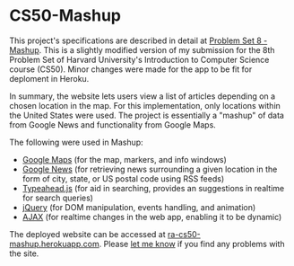 # CS50-Mashup
This project's specifications are described in detail at [Problem Set 8 - Mashup]. This is a slightly modified version of my submission for the 8th Problem Set of Harvard University's Introduction to Computer Science course (CS50). Minor changes were made for the app to be fit for deploment in Heroku.

In summary, the website lets users view a list of articles depending on a chosen location in the map. For this implementation, only locations within the United States were used. The project is essentially a "mashup" of data from Google News and functionality from Google Maps.

The following were used in Mashup:
- [Google Maps] (for the map, markers, and info windows)
- [Google News] (for retrieving news surrounding a given location in the form of city, state, or US postal code using RSS feeds)
- [Typeahead.js] (for aid in searching, provides an suggestions in realtime for search queries)
- [jQuery] (for DOM manipulation, events handling, and animation)
- [AJAX] (for realtime changes in the web app, enabling it to be dynamic)

The deployed website can be accessed at [ra-cs50-mashup.herokuapp.com]. Please [let me know] if you find any problems with the site.

[ra-cs50-finance.herokuapp.com]: <ra-cs50-finance.herokuapp.com>
[Problem Set 8 - Mashup]: <http://docs.cs50.net/problems/mashup/mashup.html>
[let me know]: <mailto:reginaalyssa01809@gmail.com>
[Google Maps]: <https://developers.google.com/maps/documentation/javascript/>
[Google News]: <http://i-tweak.blogspot.com/2013/10/google-news-search-parameters-missing.html>
[Typeahead.js]: <https://twitter.github.io/typeahead.js/>
[jQuery]: <http://jquery.com/>
[AJAX]: <https://learn.jquery.com/ajax/jquery-ajax-methods/>
[ra-cs50-mashup.herokuapp.com]: <ra-cs50-mashup.herokuapp.com>
